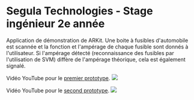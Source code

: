 # Segula Technologies - Stage ingénieur 2e année
Application de démonstration de ARKit. Une boite à fusibles d'automobile est scannée et la fonction et l'ampérage de chaque fusible sont donnés à l'utilisateur. Si l'ampérage détecté (reconnaissance des fusibles par l'utilisation de SVM) diffère de l'ampérage théorique, cela est également signalé.


Vidéo YouTube pour le [premier prototype](https://www.youtube.com/watch?v=tKS7v3EPp2Y).
[![](https://img.youtube.com/vi/tKS7v3EPp2Y/0.jpg)](https://www.youtube.com/watch?v=tKS7v3EPp2Y)

Vidéo YouTube pour le [second prototype](https://www.youtube.com/watch?v=0cMfAPL6hAY).
[![](https://img.youtube.com/vi/0cMfAPL6hAY/0.jpg)](https://www.youtube.com/watch?v=0cMfAPL6hAY)
